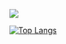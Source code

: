 <img align="center" src="https://github-readme-stats.vercel.app/api/<CARD_TYPE>/?username=<oniasfilho>&theme=<THEME_NAME>" />


[![Top Langs](https://github-readme-stats.vercel.app/api/top-langs/?username=oniasfilho&layout=compact&theme=radical)](https://github.com/anuraghazra/github-readme-stats)


<!--
**oniasfilho/oniasfilho** is a ✨ _special_ ✨ repository because its `README.md` (this file) appears on your GitHub profile.

Here are some ideas to get you started:

- 🔭 I’m currently working on ...
- 🌱 I’m currently learning ...
- 👯 I’m looking to collaborate on ...
- 🤔 I’m looking for help with ...
- 💬 Ask me about ...
- 📫 How to reach me: ...
- 😄 Pronouns: ...
- ⚡ Fun fact: ...
-->
